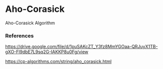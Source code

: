 # Aho-Corasick

Aho-Corasick Algorithm

### References 

https://drive.google.com/file/d/1puSAKcZT_Y3fz8MmYGOaa-QRJuyX1TB-gXO-Fl9dbE7L9sq2G-IAKKP8u0Fg/view

https://cp-algorithms.com/string/aho_corasick.html
